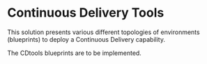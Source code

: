 # Continuous Delivery Tools

This solution presents various different topologies of environments (blueprints) to deploy a Continuous Delivery capability.

The CDtools blueprints are to be implemented.

